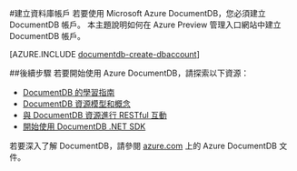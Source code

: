 <properties 
	pageTitle="建立資料庫帳戶 | Azure" 
	description="了解在 Azure 預覽入口網站中如何建立 DocumentDB NoSQL 文件帳戶和選擇帳戶設定。"
	services="documentdb" 
	documentationCenter="" 
	authors="mimig1" 
	manager="jhubbard" 
	editor="monicar"/>

<tags 
	ms.service="documentdb" 
	ms.workload="data-services" 
	ms.tgt_pltfrm="na" 
	ms.devlang="na" 
	ms.topic="article" 
	ms.date="03/05/2015" 
	ms.author="mimig"/>

#建立資料庫帳戶
若要使用 Microsoft Azure DocumentDB，您必須建立 DocumentDB 帳戶。  本主題說明如何在 Azure Preview 管理入口網站中建立 DocumentDB 帳戶。  

[AZURE.INCLUDE [documentdb-create-dbaccount](../../includes/documentdb-create-dbaccount.md)]

##<a id="NextSteps"></a>後續步驟
若要開始使用 Azure DocumentDB，請探索以下資源：

-	[DocumentDB 的學習指南](documentdb-learning-map.md)
-	[DocumentDB 資源模型和概念](documentdb-resources.md)
-	[與 DocumentDB 資源進行 RESTful 互動](documentdb-interactions-with-resources.md)
-	[開始使用 DocumentDB .NET SDK](documentdb-get-started.md)

若要深入了解 DocumentDB，請參閱 [azure.com](http://go.microsoft.com/fwlink/p/?LinkID=402319) 上的 Azure DocumentDB 文件。


<!--HONumber=49--> 